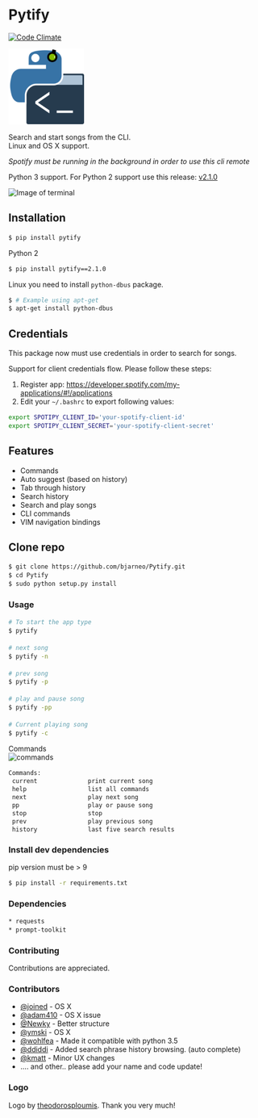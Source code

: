 Pytify
=============

[![Code Climate](https://codeclimate.com/github/bjarneo/Pytify/badges/gpa.svg)](https://codeclimate.com/github/bjarneo/Pytify)

![Pytify logo](https://github.com/bjarneo/Pytify/blob/master/logo.png?raw=true)

Search and start songs from the CLI.  
Linux and OS X support.

*Spotify must be running in the background in order to use this cli remote*

Python 3 support. For Python 2 support use this release: [v2.1.0](https://github.com/bjarneo/Pytify/tree/v2.1.0)

![Image of terminal](http://i.imgur.com/P6Qsp8I.gif)


## Installation
```bash
$ pip install pytify
```

Python 2
```bash
$ pip install pytify==2.1.0
```

Linux you need to install `python-dbus` package.
```bash
$ # Example using apt-get
$ apt-get install python-dbus
```

## Credentials
This package now must use credentials in order to search for songs. 

Support for client credentials flow. Please follow these steps:

1. Register app: https://developer.spotify.com/my-applications/#!/applications
2. Edit your `~/.bashrc` to export following values:
```bash
export SPOTIPY_CLIENT_ID='your-spotify-client-id'
export SPOTIPY_CLIENT_SECRET='your-spotify-client-secret'
```

## Features
* Commands
* Auto suggest (based on history)
* Tab through history
* Search history
* Search and play songs
* CLI commands
* VIM navigation bindings

## Clone repo
```bash
$ git clone https://github.com/bjarneo/Pytify.git
$ cd Pytify
$ sudo python setup.py install
```

### Usage
```bash
# To start the app type
$ pytify

# next song
$ pytify -n

# prev song
$ pytify -p

# play and pause song
$ pytify -pp

# Current playing song
$ pytify -c
```

Commands  
![commands](http://i.imgur.com/r7pCYyH.png)
```
Commands:
 current              print current song
 help                 list all commands 
 next                 play next song 
 pp                   play or pause song 
 stop                 stop 
 prev                 play previous song 
 history              last five search results 

```

### Install dev dependencies
pip version must be > 9
```bash
$ pip install -r requirements.txt
```

### Dependencies
```bash
* requests
* prompt-toolkit
```

### Contributing
Contributions are appreciated.

### Contributors
- [@joined](https://github.com/joined/) - OS X
- [@adam410](https://github.com/adam410/) - OS X issue
- [@Newky](https://github.com/Newky) - Better structure
- [@ymski](https://github.com/ymski) - OS X
- [@wohlfea](https://github.com/wohlfea) - Made it compatible with python 3.5
- [@ddiddi](https://github.com/ddiddi) - Added search phrase history browsing. (auto complete)
- [@kmatt](https://github.com/kmatt) - Minor UX changes
- .... and other.. please add your name and code update!

### Logo
Logo by [theodorosploumis](https://github.com/theodorosploumis). Thank you very much!
